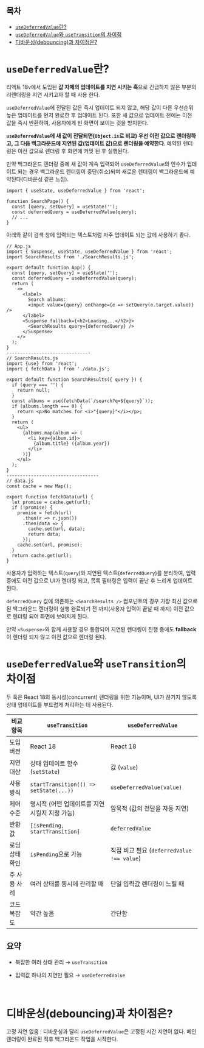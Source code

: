 <h2>목차</h2>

- [`useDeferredValue`란?](#usedeferredvalue란)
- [`useDeferredValue`와 `useTransition`의 차이점](#usedeferredvalue와-usetransition의-차이점)
- [디바운싱(debouncing)과 차이점은?](#디바운싱debouncing과-차이점은)

# `useDeferredValue`란?

리액트 18v에서 도입된 **값 자체의 업데이트를 지연 시키는 훅**으로 긴급하지 않은 부분의 리렌더링을 지연 시키고자 할 때 사용 한다.

`useDeferredValue`에 전달된 값은 즉시 업데이트 되지 않고, 해당 값이 다른 우선순위 높은 업데이트를 먼저 완료한 후 업데이트 된다. 또한 새 값으로 업데이트 전에는 이전 값을 즉시 반환하여, 사용자에게 빈 화면이 보이는 것을 방지한다.

**`useDeferredValue`에 새 값이 전달되면(`Object.is`로 비교) 우선 이전 값으로 렌더링하고, 그 다음 백그라운드에 지연된 값(업데이트 값)으로 렌더링을 예약한다**. 예약된 렌더링은 이전 값으로 렌더링 후 화면에 커밋 된 후 실행된다.

만약 백그라운드 렌더링 중에 새 값이 계속 입력되어 `useDeferredValue`의 인수가 업데이트 되는 경우 백그라운드 렌더링이 중단(취소)되며 새로운 렌더링이 백그라운드에 예약된다(디바운싱 같은 느낌).

```
import { useState, useDeferredValue } from 'react';

function SearchPage() {
  const [query, setQuery] = useState('');
  const deferredQuery = useDeferredValue(query);
  // ...
}
```

아래와 같이 검색 창에 입력되는 텍스트처럼 자주 업데이트 되는 값에 사용하기 좋다.

```
// App.js
import { Suspense, useState, useDeferredValue } from 'react';
import SearchResults from './SearchResults.js';

export default function App() {
  const [query, setQuery] = useState('');
  const deferredQuery = useDeferredValue(query);
  return (
    <>
      <label>
        Search albums:
        <input value={query} onChange={e => setQuery(e.target.value)} />
      </label>
      <Suspense fallback={<h2>Loading...</h2>}>
        <SearchResults query={deferredQuery} />
      </Suspense>
    </>
  );
}
-------------------------------
// SearchResults.js
import {use} from 'react';
import { fetchData } from './data.js';

export default function SearchResults({ query }) {
  if (query === '') {
    return null;
  }
  const albums = use(fetchData(`/search?q=${query}`));
  if (albums.length === 0) {
    return <p>No matches for <i>"{query}"</i></p>;
  }
  return (
    <ul>
      {albums.map(album => (
        <li key={album.id}>
          {album.title} ({album.year})
        </li>
      ))}
    </ul>
  );
}
----------------------------------
// data.js
const cache = new Map();

export function fetchData(url) {
  let promise = cache.get(url);
  if (!promise) {
    promise = fetch(url)
      .then(r => r.json())
      .then(data => {
        cache.set(url, data);
        return data;
      });
    cache.set(url, promise);
  }
  return cache.get(url);
}
```

사용자가 입력하는 텍스트(`query`)와 지연된 텍스트(`deferredQuery`)를 분리하여, 입력 중에도 이전 값으로 UI가 렌더링 되고, 목록 필터링은 입력이 끝난 후 느리게 업데이트 된다.

<!-- 또한 검색 값 업데이트를 지연 시켜  렌더링 중에 UI를 유지할 수 있다. -->

`deferredQuery` 값에 의존하는 `<SearchResults />` 컴포넌트의 경우 가장 최신 값으로 된 백그라운드 렌더링이 실행 완료되기 전 까지(사용자 입력이 끝날 때 까지) 이전 값으로 렌더링 되어 화면에 보여지게 된다.

만약 `<Suspense>`와 함께 사용할 경우 통합되어 지연된 렌더링이 진행 중에도 **fallback**이 렌더링 되지 않고 이전 값으로 렌더링 된다.

# `useDeferredValue`와 `useTransition`의 차이점

두 훅은 React 18의 동시성(concurrent) 렌더링을 위한 기능이며, UI가 끊기지 않도록 상태 업데이트를 부드럽게 처리하는 데 사용된다.

| 비교 항목      | `useTransition`                               | `useDeferredValue`                         |
| -------------- | --------------------------------------------- | ------------------------------------------ |
| 도입 버전      | React 18                                      | React 18                                   |
| 지연 대상      | 상태 업데이트 함수 (`setState`)               | 값 (`value`)                               |
| 사용 방식      | `startTransition(() => setState(...))`        | `useDeferredValue(value)`                  |
| 제어 수준      | 명시적 (어떤 업데이트를 지연시킬지 지정 가능) | 암묵적 (값의 전달을 자동 지연)             |
| 반환값         | `[isPending, startTransition]`                | `deferredValue`                            |
| 로딩 상태 확인 | `isPending`으로 가능                          | 직접 비교 필요 (`deferredValue !== value`) |
| 주 사용 사례   | 여러 상태를 동시에 관리할 때                  | 단일 입력값 렌더링이 느릴 때               |
| 코드 복잡도    | 약간 높음                                     | 간단함                                     |

<h2>요약</h2>

- 복잡한 여러 상태 관리 → `useTransition`

- 입력값 하나의 지연만 필요 → `useDeferredValue`

</br>

# 디바운싱(debouncing)과 차이점은?

고정 지연 없음 : 디바운싱과 달리 `useDeferredValue`은 고정된 시간 지연이 없다. 메인 렌더링이 완료된 직후 백그라운드 작업을 시작한다.
